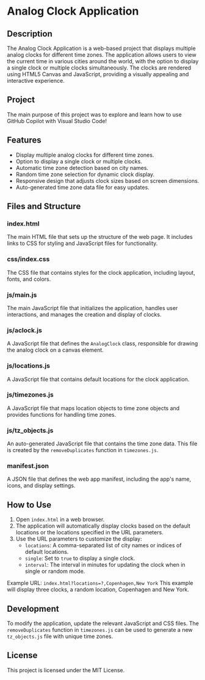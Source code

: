# Analog Clock Application 

## Description
The Analog Clock Application is a web-based project that displays multiple analog clocks 
for different time zones. The application allows users to view the current time in various 
cities around the world, with the option to display a single clock or multiple clocks 
simultaneously. The clocks are rendered using HTML5 Canvas and JavaScript, providing a 
visually appealing and interactive experience.

## Project 
The main purpose of this project was to explore and learn how to use GitHub 
Copilot with Visual Studio Code!

## Features
- Display multiple analog clocks for different time zones.
- Option to display a single clock or multiple clocks.
- Automatic time zone detection based on city names.
- Random time zone selection for dynamic clock display.
- Responsive design that adjusts clock sizes based on screen dimensions.
- Auto-generated time zone data file for easy updates.

## Files and Structure
### index.html
The main HTML file that sets up the structure of the web page. It includes links to CSS for 
styling and JavaScript files for functionality.

### css/index.css
The CSS file that contains styles for the clock application, including layout, fonts, and colors.

### js/main.js
The main JavaScript file that initializes the application, handles user interactions, and 
manages the creation and display of clocks.

### js/aclock.js
A JavaScript file that defines the `AnalogClock` class, responsible for drawing the 
analog clock on a canvas element.

### js/locations.js
A JavaScript file that contains default locations for the clock application.

### js/timezones.js
A JavaScript file that maps location objects to time zone objects and provides functions 
for handling time zones.

### js/tz_objects.js
An auto-generated JavaScript file that contains the time zone data. This file is created by 
the `removeDuplicates` function in `timezones.js`.

### manifest.json
A JSON file that defines the web app manifest, including the app's name, icons, and display 
settings.

## How to Use
1. Open `index.html` in a web browser.
2. The application will automatically display clocks based on the default locations or the
locations specified in the URL parameters.
4. Use the URL parameters to customize the display:
   - `locations`: A comma-separated list of city names or indices of default locations.
   - `single`: Set to `true` to display a single clock.
   - `interval`: The interval in minutes for updating the clock when in single or random mode.

Example URL: `index.html?locations=?,Copenhagen,New York`
This example will display three clocks, a random location, Copenhagen and New York.

## Development
To modify the application, update the relevant JavaScript and CSS files. The `removeDuplicates` 
function in `timezones.js` can be used to generate a new `tz_objects.js` file with unique time zones.

## License
This project is licensed under the MIT License.
